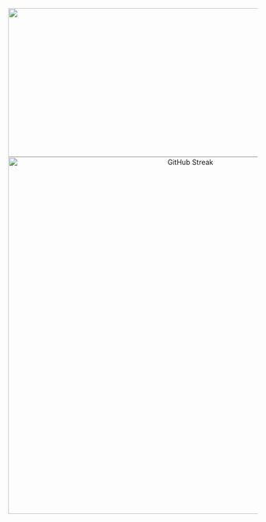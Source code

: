 <!--  <div style="display: flex; justify-content: center;">
  <img
    src="https://render.gitanimals.org/lines/KN2222?pet-id=655265751977543100"
    width="300"
    height="300"
  />
  <img
    src="https://render.gitanimals.org/lines/KN2222?pet-id=655265777294371003"
    width="300"
    height="300"
  />
  <img
    src="https://render.gitanimals.org/lines/KN2222?pet-id=655265644179741688"
    width="300"
    height="300"
  />  
</div>  -->




<div align="center">
<!--    <a href="https://github.com/devxb/gitanimals"> -->
<img
  src="https://render.gitanimals.org/farms/KN2222"
  width="1000"
  height="300"
/>
<!-- </a> -->
</div>


<div align="center">
    <img  width= "720em" src="https://streak-stats.demolab.com?user=KN2222&theme=synthwave&date_format=M%20j%5B%2C%20Y%5D&stroke=DCDFE4" alt="GitHub Streak"/>
</div>
